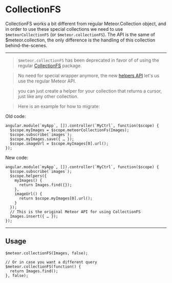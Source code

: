 # CollectionFS

CollectionFS works a bit different from regular Meteor.Collection object, and in order to use these special collections we need to use `$meteorCollectionFS` (or `$meteor.collectionFS`).
The API is the same of $meteor.collection, the only difference is the handling of this collection behind-the-scenes.

------------

> `$meteor.collectionFS` has been deprecated in favor of of using the regular [CollectionFS](https://github.com/CollectionFS/Meteor-CollectionFS) package.

> No need for special wrapper anymore, the new [helpers API](/api/1.3.1/helpers) let's us use the regular Meteor API.

> you can just create a helper for your collection that returns a cursor, just like any other collection.

> Here is an example for how to migrate:

Old code:

    angular.module(`myApp`, []).controller(`MyCtrl`, function($scope) {
      $scope.myImages = $scope.meteorCollectionFs(Images);
      $scope.subscribe(`images`);
      $scope.myImages.save({ … });
      $scope.imageUrl = $scope.myImages[0].url();
    });

New code:

    angular.module(`myApp`, []).controller(`MyCtrl`, function($scope) {
      $scope.subscribe(`images`);
      $scope.helpers({
        myImages() {
          return Images.find({});
        },
        imageUrl() {
          return $scope.myImages[0].url();
        }
      });
      // This is the original Meteor API for using CollectionFS
      Images.insert({ … });
    });

----

## Usage

    $meteor.collectionFS(Images, false);

    // Or in case you want a different query
    $meteor.collectionFS(function() {
      return Images.find();
    }, false);
